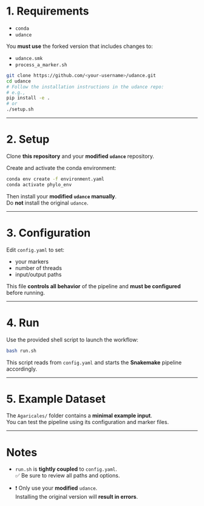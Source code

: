 # 1. Requirements

- `conda`  
- `udance`

You **must use** the forked version that includes changes to:
- `udance.smk`
- `process_a_marker.sh`

```bash
git clone https://github.com/<your-username>/udance.git
cd udance
# Follow the installation instructions in the udance repo:
# e.g., 
pip install -e .
# or
./setup.sh
```

---

# 2. Setup

Clone **this repository** and your **modified `udance`** repository.

Create and activate the conda environment:

```bash
conda env create -f environment.yaml
conda activate phylo_env
```

Then install your **modified `udance` manually**.  
Do **not** install the original `udance`.

---

# 3. Configuration

Edit `config.yaml` to set:
- your markers
- number of threads
- input/output paths

This file **controls all behavior** of the pipeline and **must be configured** before running.

---

# 4. Run

Use the provided shell script to launch the workflow:

```bash
bash run.sh
```

This script reads from `config.yaml` and starts the **Snakemake** pipeline accordingly.

---

# 5. Example Dataset

The `Agaricales/` folder contains a **minimal example input**.  
You can test the pipeline using its configuration and marker files.

---

# Notes

- `run.sh` is **tightly coupled** to `config.yaml`.  
  ✅ Be sure to review all paths and options.

- ❗ Only use your **modified** `udance`.  
  Installing the original version will **result in errors**.
